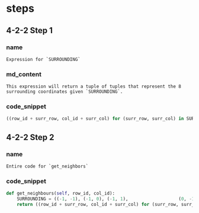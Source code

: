 # steps

## 4-2-2 Step 1
### name
```
Expression for `SURROUNDING`
```
### md_content
```
This expression will return a tuple of tuples that represent the 8 surrounding coordinates given `SURROUNDING`.
```

### code_snippet
```python
((row_id + surr_row, col_id + surr_col) for (surr_row, surr_col) in SURROUNDING)
```

## 4-2-2 Step 2
### name
```
Entire code for `get_neighbors`
```
### code_snippet
```python
def get_neighbours(self, row_id, col_id):    
    SURROUNDING = ((-1, -1), (-1, 0), (-1, 1),                   (0, -1), (0, 1), (1, -1), (1, 0), (1, 1))    
    return ((row_id + surr_row, col_id + surr_col) for (surr_row, surr_col) in SURROUNDING)
```


